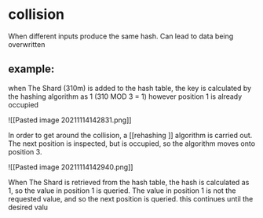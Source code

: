 # collision
When different inputs produce the same hash. Can lead to data being overwritten

## example:
when The Shard (310m) is added to the hash table, the key is calculated by the hashing algorithm as 1 (310 MOD 3 = 1) however position 1 is already occupied 

![[Pasted image 20211114142831.png]]

In order to get around the collision, a [[rehashing ]] algorithm is carried out. The next position is inspected, but is occupied, so the algorithm moves onto position 3. 

![[Pasted image 20211114142940.png]]

When The Shard is retrieved from the hash table, the hash is calculated as 1, so the value in position 1 is queried. The value in position 1 is not the requested value, and so the next position is queried. this continues until the desired valu
